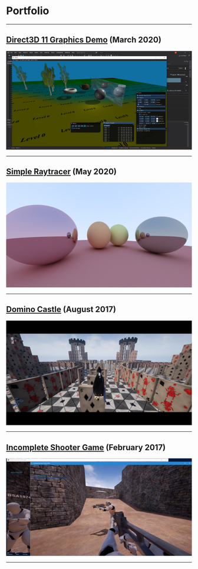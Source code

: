 # Portfolio
---


## [Direct3D 11 Graphics Demo](\pages\demo_page) (March 2020)

![Demo](\images\demo.png)

---

## [Simple Raytracer](\pages\raytracer_page) (May 2020)

![IceWeasel](\images\rt2.png)

---

## [Domino Castle](\pages\dominocastle_page) (August 2017)

![DominoCastle](\images\dominocastle.png)

---

## [Incomplete Shooter Game](\pages\iceweasel_page) (February 2017)

![IceWeasel](\images\iceweasel.png)

---
